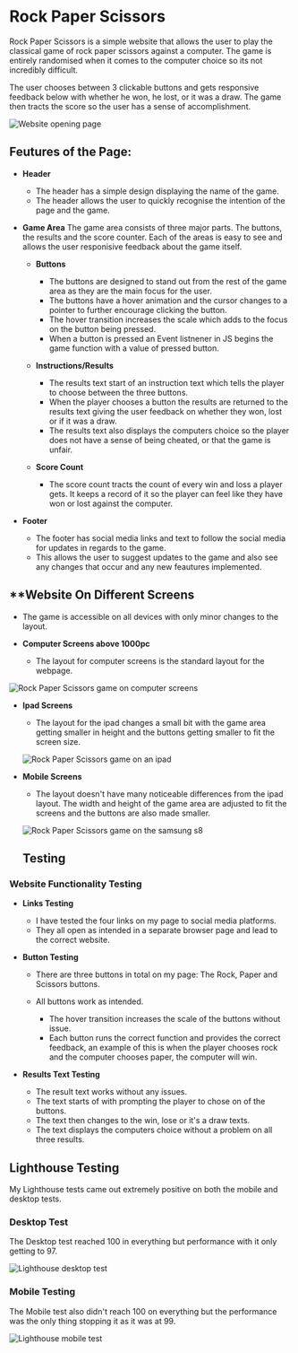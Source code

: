 # **Rock Paper Scissors**
Rock Paper Scissors is a simple website that allows the user to play the classical game of rock paper scissors against a computer. The game is entirely randomised when it comes to the computer choice so its not incredibly difficult. 

The user chooses between 3 clickable buttons and gets responsive feedback below with whether he won, he lost, or it was a draw. The game then tracts the score so the user has a sense of accomplishment.

![Website opening page](assets/images/website.png)

## **Feutures of the Page:**

- **Header**
  - The header has a simple design displaying the name of the game.
  - The header allows the user to quickly recognise the intention of the page and the game.

- **Game Area**
  The game area consists of three major parts. The buttons, the results and the score counter. Each of the areas is easy to see and allows the user responisive feedback about the game itself.
  
  - **Buttons**
    - The buttons are designed to stand out from the rest of the game area as they are the main focus for the user. 
    - The buttons have a hover animation and the cursor changes to a pointer to further encourage clicking the button.
    - The hover transition increases the scale which adds to the focus on the button being pressed.
    - When a button is pressed an Event listnener in JS begins the game function with a value of pressed button.

  - **Instructions/Results**
    - The results text start of an instruction text which tells the player to choose between the three buttons.
    - When the player chooses a button the results are returned to the results text giving the user feedback on whether they won, lost or if it was a draw.
    -  The results text also displays the computers choice so the player does not have a sense of being cheated, or that the game is unfair.

  - **Score Count**
    - The score count tracts the count of every win and loss a player  gets. It keeps a record of it so the player can feel like they have won or lost against the computer.

- **Footer**
  - The footer has social media links and text to follow the social media for updates in regards to the game.
  - This allows the user to suggest updates to the game and also see any changes that occur and any new feautures implemented.

## **Website On Different Screens

  - The game is accessible on all devices with only minor changes to the layout.

- **Computer Screens above 1000pc**

  - The layout for computer screens is the standard layout for the webpage. 

![Rock Paper Scissors game on computer screens](assets/images/website.png)

- **Ipad Screens**

  - The layout for the ipad changes a small bit with the game area getting smaller in height and the buttons getting smaller to fit the screen size.

  ![Rock Paper Scissors game on an ipad](assets/images/ipad.png)

- **Mobile Screens**

  - The layout doesn't have many noticeable differences from the ipad layout. The width and height of the game area are adjusted to fit the screens and the buttons are also made smaller.
  
  ![Rock Paper Scissors game on the samsung s8](assets/images/samsungs8.png)

  ## **Testing**
 
 ### **Website Functionality Testing**

- **Links Testing**

  - I have tested the four links on my page to social media platforms.
  - They all open as intended in a separate browser page and lead to the correct website.

- **Button Testing**

  - There are three buttons in total on my page: The Rock, Paper and Scissors buttons.
  - All buttons work as intended.

    - The hover transition increases the scale of the buttons without issue.
    - Each button runs the correct function and provides the correct feedback, an example of this is when the player chooses rock and the computer chooses paper, the computer will win.

- **Results Text Testing**
  - The result text works without any issues.
  - The text starts of with prompting the player to chose on of the buttons.
  - The text then changes to the win, lose or it's a draw texts.
  - The text displays the computers choice without a problem on all three results.

## **Lighthouse Testing**

My Lighthouse tests came out extremely positive on both the mobile and desktop tests.

### **Desktop Test**

The Desktop test reached 100 in everything but performance with it only getting to 97.

![Lighthouse desktop test](assets/images/desktop.png)

### **Mobile Testing**

The Mobile test also didn't reach 100 on everything but the performance was the only thing stopping it as it was at 99.

![Lighthouse mobile test](assets/images/mobile.png)

 